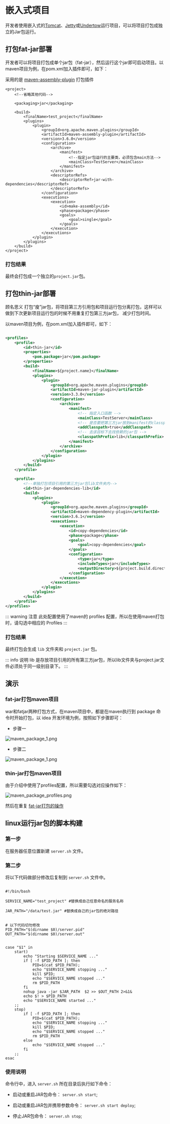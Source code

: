 # 嵌入式项目
开发者使用嵌入式的[Tomcat](start-server.md#使用嵌入式tomcat)、[Jetty](start-server.md#使用嵌入式jetty)或[Undertow](start-server.md#使用嵌入式undertow)运行项目，可以将项目打包成独立的Jar包运行。

## 打包fat-jar部署
开发者可以将项目打包成单个jar包（fat-jar），然后运行这个jar即可启动项目。以maven项目为例，在pom.xml加入插件即可，如下：

采用的是 [maven-assembly-plugin](https://maven.apache.org/plugins/maven-assembly-plugin/plugin-info.html) 打包插件

```xml{4,11}
<project>
    <!--省略其他代码-->

    <packaging>jar</packaging>

    <build>
        <finalName>test_project</finalName>
        <plugins>
            <plugin>
                <groupId>org.apache.maven.plugins</groupId>
                <artifactId>maven-assembly-plugin</artifactId>
                <version>3.6.0</version>
                <configuration>
                    <archive>
                        <manifest>
                            <!--指定jar包运行的主要类，必须包含main方法-->
                            <mainClass>TestServer</mainClass>
                        </manifest>
                    </archive>
                    <descriptorRefs>
                        <descriptorRef>jar-with-dependencies</descriptorRef>
                    </descriptorRefs>
                </configuration>
                <executions>
                    <execution>
                        <id>make-assembly</id>
                        <phase>package</phase>
                        <goals>
                            <goal>single</goal>
                        </goals>
                    </execution>
                </executions>
            </plugin>
        </plugins>
    </build>
</project>

```

### 打包结果
最终会打包成一个独立的`project.jar`包。



## 打包thin-jar部署
顾名思义 打包“廋”jar包，将项目第三方引用包和项目运行包分离打包，这样可以做到下次更新项目运行包的时候不用重复打包第三方jar包，
减少打包时间。

以maven项目为例，在pom.xml加入插件即可，如下：

```xml

<profiles>
    <profile>
        <id>thin-jar</id>
        <properties>
            <pom.package>jar</pom.package>
        </properties>
        <build>
            <finalName>${project.name}</finalName>
            <plugins>
                <plugin>
                    <groupId>org.apache.maven.plugins</groupId>
                    <artifactId>maven-jar-plugin</artifactId>
                    <version>3.3.0</version>
                    <configuration>
                        <archive>
                            <manifest>
                                <!-- 指定入口函数 -->
                                <mainClass>TestServer</mainClass>
                                <!-- 是否要把第三方jar放到manifest的classpath中 注意：这个配置不是说把依赖打进配置中，只是说把这个工程需要哪些依赖说明下-->
                                <addClasspath>true</addClasspath>
                                <!-- 去该目标下去找依赖的jar包 -->
                                <classpathPrefix>lib</classpathPrefix>
                            </manifest>
                        </archive>
                    </configuration>
                </plugin>
            </plugins>
        </build>
    </profile>

    <profile>
        <!--单独打包项目引用的第三方jar包lib文件夹内-->
        <id>thin-jar-dependencies-lib</id>
        <build>
            <plugins>
                <plugin>
                    <groupId>org.apache.maven.plugins</groupId>
                    <artifactId>maven-dependency-plugin</artifactId>
                    <version>3.6.1</version>
                    <executions>
                        <execution>
                            <id>copy-dependencies</id>
                            <phase>package</phase>
                            <goals>
                                <goal>copy-dependencies</goal>
                            </goals>
                            <configuration>
                                <type>jar</type>
                                <includeTypes>jar</includeTypes>
                                <outputDirectory>${project.build.directory}/lib</outputDirectory>
                            </configuration>
                        </execution>
                    </executions>
                </plugin>
            </plugins>
        </build>
    </profile>
</profiles>


```

::: warning 注意
此处配置使用了maven的 profiles 配置，所以在使用maven打包时，请勾选中相应的 Profiles 
:::

### 打包结果
最终打包会生成 `lib` 文件夹和 `project.jar` 包。

::: info 说明
lib 是存放项目引用的所有第三方jar包，所以lib文件夹与project.jar文件必须处于同一级别目录下。
:::



## 演示
### fat-jar打包maven项目
war和fatjar两种打包方式，在maven项目中，都是在maven执行到 package 命令时开始打包，以 idea 开发环境为例，按照如下步骤即可：

- 步骤一

![maven_package_1.png](/images/maven_package_1.png)


- 步骤二

![maven_package_1.png](/images/maven_package_2.png)



### thin-jar打包maven项目
由于介绍中使用了profiles配置，所以需要勾选对应操作如下：

![maven_package_profiles.png](/images/maven_package_profiles.png)

然后在重复 [fat-jar打包的操作](start-deploy-embedded.md#fat-jar打包maven项目)


## linux运行jar包的脚本构建

### 第一步
在服务器任意位置新建 `server.sh` 文件。


### 第二步
将以下代码做部分修改后复制到 `server.sh` 文件中。

```shell{4,6}

#!/bin/bash

SERVICE_NAME="test_project" #替换成自己任意命名的服务名称

JAR_PATH="/data/test.jar" #替换成自己的jar包的绝对路径


# 以下代码切勿修改
PID_PATH="$(dirname $0)/server.pid"
OUT_PATH="$(dirname $0)/server.out"


case "$1" in
    start)
        echo "Starting $SERVICE_NAME ..."
        if [ -f $PID_PATH ]; then
            PID=$(cat $PID_PATH);
            echo "$SERVICE_NAME stopping ..."
            kill $PID;
            echo "$SERVICE_NAME stopped ..."
            rm $PID_PATH
        fi
        nohup java -jar $JAR_PATH  $2 >> $OUT_PATH 2>&1&
        echo $! > $PID_PATH
        echo "$SERVICE_NAME started ..."
    ;;
    stop)
        if [ -f $PID_PATH ]; then
            PID=$(cat $PID_PATH);
            echo "$SERVICE_NAME stopping ..."
            kill $PID;
            echo "$SERVICE_NAME stopped ..."
            rm $PID_PATH
        else
            echo "$SERVICE_NAME stopped ..."
        fi
    ;;
esac

```

### 使用说明

命令行中，进入 `server.sh` 所在目录后执行如下命令：

* 启动或重启JAR包命令： `server.sh start`;

* 启动或重启JAR包并携带参数命令： `server.sh start deploy`;

* 停止JAR包命令： `server.sh stop`;





